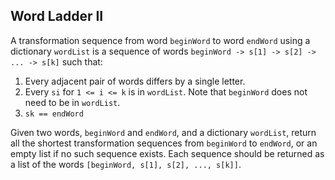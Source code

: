 ## Word Ladder II

A transformation sequence from word `beginWord` to word `endWord` using a dictionary `wordList` is a sequence of words `beginWord -> s[1] -> s[2] -> ... -> s[k]` such that:

 1. Every adjacent pair of words differs by a single letter.
 1. Every `si` for `1 <= i <= k` is in `wordList`. Note that `beginWord` does not need to be in `wordList`.
 1. `sk == endWord` 

Given two words, `beginWord` and `endWord`, and a dictionary `wordList`, return all the shortest transformation sequences from `beginWord` to `endWord`, or an empty list if no such sequence exists. Each sequence should be returned as a list of the words `[beginWord, s[1], s[2], ..., s[k]]`.
